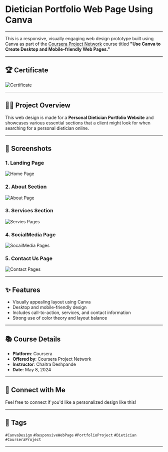# Dietician Portfolio Web Page Using Canva

---

This is a responsive, visually engaging web design prototype built using Canva as part of the [Coursera Project Network](https://coursera.org/) course titled **"Use Canva to Create Desktop and Mobile-friendly Web Pages."**

---

## 🏆 Certificate

![Certificate](https://github.com/user-attachments/assets/3ff09abd-c2ad-4e47-a7fe-5e552891d4c2)

---

## 👩‍⚕️ Project Overview

This web design is made for a **Personal Dietician Portfolio Website** and showcases various essential sections that a client might look for when searching for a personal dietician online.

---

## 📸 Screenshots

### 1. Landing Page

![Home Page](https://github.com/user-attachments/assets/8bd7b78f-6313-4710-b92a-50791c81c595)

### 2. About Section

![About Page](https://github.com/user-attachments/assets/0f7013be-8796-43d9-8130-43e566546752)

### 3. Services Section

![Servies Pages](https://github.com/user-attachments/assets/06dab2e7-40b4-46c8-bdaa-9d071b4d258a)

### 4. SocialMedia Page

![SocailMedia Pages](https://github.com/user-attachments/assets/1055bf00-8efa-4c08-9c33-8af20fdd08c0)

### 5. Contact Us Page

![Contact Pages](https://github.com/user-attachments/assets/09a258ba-e2fc-4dad-a98a-1ed6cc1ad4df)

---

## ✨ Features

- Visually appealing layout using Canva
- Desktop and mobile-friendly design
- Includes call-to-action, services, and contact information
- Strong use of color theory and layout balance
  
---

## 📚 Course Details

- **Platform**: Coursera
- **Offered by**: Coursera Project Network
- **Instructor**: Chaitra Deshpande
- **Date**: May 8, 2024
  
---

## 🔗 Connect with Me

Feel free to connect if you'd like a personalized design like this!

---

## 🔖 Tags

`#CanvaDesign` `#ResponsiveWebPage` `#PortfolioProject` `#Dietician` `#CourseraProject`

---
